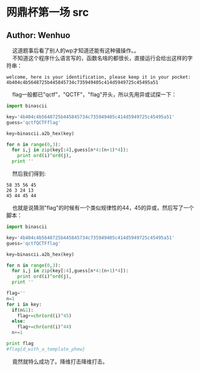 # 网鼎杯第一场 src
## Author: Wenhuo

&nbsp;&nbsp;&nbsp;&nbsp;<font size=2></font>这道题事后看了别人的wp才知道还能有这种骚操作。。</br>
&nbsp;&nbsp;&nbsp;&nbsp;<font size=2></font>不知道这个程序什么语言写的，函数名啥的都很长，直接运行会给出这样的字符串：</br>

```
welcome, here is your identification, please keep it in your pocket: 4b404c4b5648725b445845734c735949405c414d5949725c45495a51

```

&nbsp;&nbsp;&nbsp;&nbsp;<font size=2></font>flag一般都已"qctf"，"QCTF"，"flag"开头，所以先用异或试探一下：</br>

```python
import binascii

key='4b404c4b5648725b445845734c735949405c414d5949725c45495a51'
guess='qctfQCTFflag'

key=binascii.a2b_hex(key)

for n in range(0,3):
  for i,j in zip(key[:4],guess[n*4:(n+1)*4]):
    print ord(i)^ord(j),
  print ''

```

&nbsp;&nbsp;&nbsp;&nbsp;<font size=2></font>然后我们得到:</br>

```
58 35 56 45 
26 3 24 13 
45 44 45 44
```

&nbsp;&nbsp;&nbsp;&nbsp;<font size=2></font>也就是说猜测"flag"的时候有一个类似规律性的44，45的异或，然后写了一个脚本：</br>

```python
import binascii

key='4b404c4b5648725b445845734c735949405c414d5949725c45495a51'
guess='qctfQCTFflag'

key=binascii.a2b_hex(key)

for n in range(0,3):
  for i,j in zip(key[:4],guess[n*4:(n+1)*4]):
    print ord(i)^ord(j),
  print ''

flag=''
n=1
for i in key:
  if(n&1):
    flag+=chr(ord(i)^45)
  else:
    flag+=chr(ord(i)^44)
  n+=1

print flag
#flag{d_with_a_template_phew}
```
&nbsp;&nbsp;&nbsp;&nbsp;<font size=2></font>竟然就特么成功了。降维打击降维打击。</br>